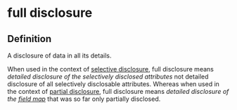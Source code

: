 # full disclosure
## Definition
A disclosure of data in all its details.

When used in the context of [selective disclosure](selective-disclosure), full disclosure means _detailed disclosure of the selectively disclosed attributes_ not detailed disclosure of all selectively disclosable attributes. Whereas when used in the context of [partial disclosure](partial-disclosure), full disclosure means _detailed disclosure of the [field map](field-map)_ that was so far only partially disclosed.